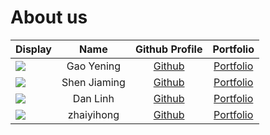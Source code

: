 # About us

Display |     Name     |                  Github Profile                   |                   Portfolio                    
--------|:------------:|:-------------------------------------------------:|:----------------------------------------------:
![](https://via.placeholder.com/100.png?text=Photo)    |  Gao Yening  |        [Github](https://github.com/Gao327)        |        [Portfolio](docs/team/gao327.md)        
![](https://via.placeholder.com/100.png?text=Photo) | Shen Jiaming |       [Github](https://github.com/Oshen27)        |       [Portfolio](docs/team/oshen27.md)        
![](https://via.placeholder.com/100.png?text=Photo) |   Dan Linh   | [Github](https://github.com/DanLinhHuynh-Niwashi) | [Portfolio](docs/team/danlinhhuynh-niwashi.md) 
![](https://via.placeholder.com/100.png?text=Photo) |  zhaiyihong  |      [Github](https://github.com/YukeeHong)       |      [Portfolio](docs/team/yukeehong.md)       


